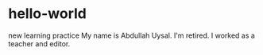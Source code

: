 # hello-world
new learning practice
My name is Abdullah Uysal. I'm retired. I worked as a teacher and editor.
